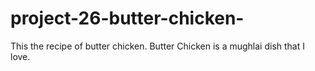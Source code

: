# project-26-butter-chicken-
This the recipe of butter chicken. 
Butter Chicken is a mughlai dish that I love.